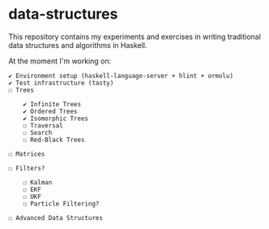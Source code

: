 # data-structures

This repository contains my experiments and exercises in writing traditional data structures and algorithms in Haskell.

At the moment I'm working on:

    ✔ Environment setup (haskell-language-server + hlint + ormolu)
    ✔ Test infrastructure (tasty)
    ☐ Trees

        ✔ Infinite Trees
        ✔ Ordered Trees
        ✔ Isomorphic Trees
        ☐ Traversal
        ☐ Search
        ☐ Red-Black Trees

    ☐ Matrices

    ☐ Filters?

        ☐ Kalman
        ☐ EKF
        ☐ UKF
        ☐ Particle Filtering?

    ☐ Advanced Data Structures
